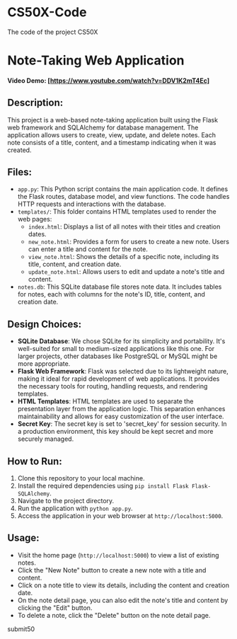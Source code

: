 # CS50X-Code
The code of the project CS50X

# Note-Taking Web Application

#### Video Demo: [https://www.youtube.com/watch?v=DDV1K2mT4Ec]

## Description:
This project is a web-based note-taking application built using the Flask web framework and SQLAlchemy for database management. The application allows users to create, view, update, and delete notes. Each note consists of a title, content, and a timestamp indicating when it was created.

## Files:
- `app.py`: This Python script contains the main application code. It defines the Flask routes, database model, and view functions. The code handles HTTP requests and interactions with the database.
- `templates/`: This folder contains HTML templates used to render the web pages:
  - `index.html`: Displays a list of all notes with their titles and creation dates.
  - `new_note.html`: Provides a form for users to create a new note. Users can enter a title and content for the note.
  - `view_note.html`: Shows the details of a specific note, including its title, content, and creation date.
  - `update_note.html`: Allows users to edit and update a note's title and content.
- `notes.db`: This SQLite database file stores note data. It includes tables for notes, each with columns for the note's ID, title, content, and creation date.

## Design Choices:
- **SQLite Database**: We chose SQLite for its simplicity and portability. It's well-suited for small to medium-sized applications like this one. For larger projects, other databases like PostgreSQL or MySQL might be more appropriate.
- **Flask Web Framework**: Flask was selected due to its lightweight nature, making it ideal for rapid development of web applications. It provides the necessary tools for routing, handling requests, and rendering templates.
- **HTML Templates**: HTML templates are used to separate the presentation layer from the application logic. This separation enhances maintainability and allows for easy customization of the user interface.
- **Secret Key**: The secret key is set to 'secret_key' for session security. In a production environment, this key should be kept secret and more securely managed.

## How to Run:
1. Clone this repository to your local machine.
2. Install the required dependencies using `pip install Flask Flask-SQLAlchemy`.
3. Navigate to the project directory.
4. Run the application with `python app.py`.
5. Access the application in your web browser at `http://localhost:5000`.

## Usage:
- Visit the home page (`http://localhost:5000`) to view a list of existing notes.
- Click the "New Note" button to create a new note with a title and content.
- Click on a note title to view its details, including the content and creation date.
- On the note detail page, you can also edit the note's title and content by clicking the "Edit" button.
- To delete a note, click the "Delete" button on the note detail page.

submit50

